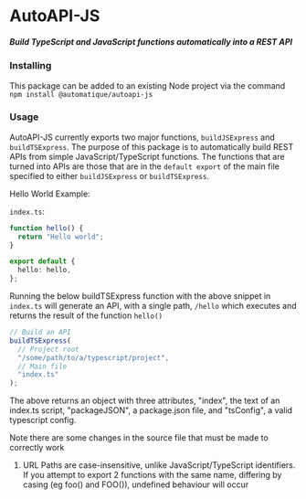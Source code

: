 # AutoAPI-JS

##### Build TypeScript and JavaScript functions automatically into a REST API

### Installing

This package can be added to an existing Node project via the command
`npm install @automatique/autoapi-js`

### Usage

AutoAPI-JS currently exports two major functions, `buildJSExpress` and `buildTSExpress`. The purpose
of this package is to automatically build REST APIs from simple JavaScript/TypeScript functions. The functions
that are turned into APIs are those that are in the `default export` of the main file specified to either
`buildJSExpress` or `buildTSExpress`.

Hello World Example:

`index.ts`:

```typescript
function hello() {
  return "Hello world";
}

export default {
  hello: hello,
};
```

Running the below buildTSExpress function with the above snippet in `index.ts` will generate an API,
with a single path, `/hello` which executes and returns the result of the function `hello()`

```typescript
// Build an API
buildTSExpress(
  // Project root
  "/some/path/to/a/typescript/project",
  // Main file
  "index.ts"
);
```

The above returns an object with three attributes, "index", the text of an index.ts script,
"packageJSON", a package.json file, and "tsConfig", a valid typescript config.

Note there are some changes in the source file that must be made to correctly work

1. URL Paths are case-insensitive, unlike JavaScript/TypeScript identifiers. If you attempt to export 2 functions with the same name, differing by casing (eg foo() and FOO()), undefined behaviour will occur
